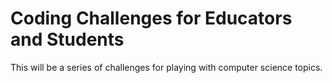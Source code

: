 # Coding Challenges for Educators and Students

This will be a series of challenges for playing with computer science topics.